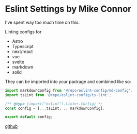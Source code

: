 # Eslint Settings by Mike Connor

I've spent way too much time on this.

Linting configs for

- Astro
- Typescript
- next/react
- vue
- svelte
- markdown
- solid

They can be imported into your package and combined like so:

```js
import markdownConfig from '@repo/eslint-config/md-config';
import tsLint from '@repo/eslint-config/ts-lint';

/** @type {import("eslint").Linter.Config} */
const config = [...tsLint, ...markdownConfig];

export default config;
```

[github](https://github.com/mconnor/eslint-config-mconnor)
